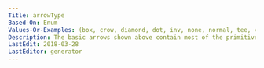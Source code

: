 ```yaml
---
Title: arrowType
Based-On: Enum
Values-Or-Examples: (box, crow, diamond, dot, inv, none, normal, tee, vee)(odot, invdot, invodot, obox, odiamond) (ediamond, open, halfopen, empty, invempty)
Description: The basic arrows shown above contain most of the primitive shapes plus ones that can be derived from the o/inv grammar plus some supported as special cases for backward-compatibility.
LastEdit: 2018-03-28
LastEditor: generator
---
```



